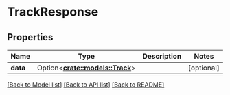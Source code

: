 # TrackResponse

## Properties

Name | Type | Description | Notes
------------ | ------------- | ------------- | -------------
**data** | Option<[**crate::models::Track**](Track.md)> |  | [optional]

[[Back to Model list]](../README.md#documentation-for-models) [[Back to API list]](../README.md#documentation-for-api-endpoints) [[Back to README]](../README.md)


